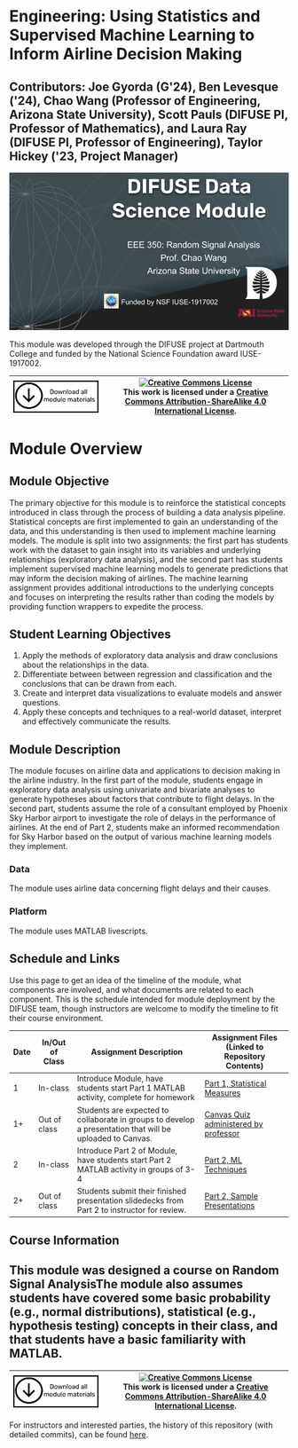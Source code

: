 # Engineering: Using Statistics and Supervised Machine Learning to Inform Airline Decision Making

## Contributors: Joe Gyorda (G'24), Ben Levesque ('24), Chao Wang (Professor of Engineering, Arizona State University), Scott Pauls (DIFUSE PI, Professor of Mathematics), and Laura Ray (DIFUSE PI, Professor of Engineering), Taylor Hickey ('23, Project Manager)

![Engineering: Using Statistics and Supervised Machine Learning to Inform Airline Decision Making Funded by NSF IUSE1917002](DIFUSE-EEE350.png)

This module was developed through the DIFUSE project at Dartmouth College and funded by the National Science Foundation award IUSE-1917002.


| <a href="https://github.com/difuse-dartmouth/engineering-airline-analysis/archive/refs/heads/main.zip"><img src="/repository-assets/download-all.png" alt="Download the entire module" align="center" style="width: 4in;"></a>| <a rel="license" href="http://creativecommons.org/licenses/by-sa/4.0/"><img alt="Creative Commons License" style="width=2in" src="https://i.creativecommons.org/l/by-sa/4.0/88x31.png" /><br></a>This work is licensed under a <a rel="license" href="http://creativecommons.org/licenses/by-sa/4.0/">Creative Commons Attribution-ShareAlike 4.0 International License</a>. |
|---------|----------|


# Module Overview
## Module Objective 
The primary objective for this module is to reinforce the statistical concepts introduced in class through the process of building a data analysis pipeline. Statistical concepts are first implemented to gain an understanding of the data, and this understanding is then used to implement machine learning models. The module is split into two assignments: the first part has students work with the dataset to gain insight into its variables and underlying relationships (exploratory data analysis), and the second part has students implement supervised machine learning models to generate predictions that may inform the decision making of airlines. The machine learning assignment provides additional introductions to the underlying concepts and focuses on interpreting the results rather than coding the models by providing function wrappers to expedite the process.

## Student Learning Objectives
1. Apply the methods of exploratory data analysis and draw conclusions about the relationships in the data.
2. Differentiate between between regression and classification and the conclusions that can be drawn from each.
3. Create and interpret data visualizations to evaluate models and answer questions.
4. Apply these concepts and techniques to a real-world dataset, interpret and effectively communicate the results.

## Module Description
The module focuses on airline data and applications to decision making in the airline industry. In the first part of the module, students engage in exploratory data analysis using univariate and bivariate analyses to generate hypotheses about factors that contribute to flight delays. In the second part, students assume the role of a consultant employed by Phoenix Sky Harbor airport to investigate the role of delays in the performance of airlines. At the end of Part 2, students make an informed recommendation for Sky Harbor based on the output of various machine learning models they implement. 

### Data
The module uses airline data concerning flight delays and their causes.

### Platform
The module uses MATLAB livescripts.

## Schedule and Links

Use this page to get an idea of the timeline of the module, what components are involved, and what documents are related to each component. This is the schedule intended for module deployment by the DIFUSE team, though instructors are welcome to modify the timeline to fit their course environment.

| Date | In/Out of Class | Assignment Description                                                                            | Assignment Files (Linked to Repository Contents) |
|---------------|-----------------|---------------------------------------------------------------------------------------------------|--------------------------------------------------|
|1             | In-class        | Introduce Module, have students start Part 1 MATLAB activity, complete for homework | [Part 1, Statistical Measures](https://github.com/difuse-dartmouth/engineering-airline-analysis/completed_module/components/part%201)                                                 |
|1+            | Out of class    | Students are expected to collaborate in groups to develop a presentation that will be uploaded to Canvas. |   [Canvas Quiz administered by professor](https://github.com/difuse-dartmouth/engineering-airline-analysis/completed_module/components/part%201/canvas_quiz)                                                |
|2             | In-class        | Introduce Part 2 of Module, have students start Part 2 MATLAB activity in groups of 3-4 | [Part 2, ML Techniques](https://github.com/difuse-dartmouth/engineering-airline-analysis/completed_module/components/part%202)                                                 |
|2+            | Out of class    | Students submit their finished presentation slidedecks from Part 2 to instructor for review. | [Part 2, Sample Presentations](https://github.com/difuse-dartmouth/engineering-airline-analysis/completed_module/sample_work) |

## Course Information
This module was designed a course on Random Signal AnalysisThe module also assumes students have covered some basic probability (e.g., normal distributions), statistical (e.g., hypothesis testing) concepts in their class, and that students have a basic familiarity with MATLAB.
---

| <a href="https://github.com/difuse-dartmouth/engineering-airline-analysis/archive/refs/heads/main.zip"><img src="/repository-assets/download-all.png" alt="Download the entire module" align="center" style="width: 4in;"></a>| <a rel="license" href="http://creativecommons.org/licenses/by-sa/4.0/"><img alt="Creative Commons License" style="width=2in" src="https://i.creativecommons.org/l/by-sa/4.0/88x31.png" /><br></a>This work is licensed under a <a rel="license" href="http://creativecommons.org/licenses/by-sa/4.0/">Creative Commons Attribution-ShareAlike 4.0 International License</a>. |
|---------|----------|

For instructors and interested parties, the history of this repository (with detailed commits), can be found [here](https://github.com/difuse-dartmouth/engineering-airline-analysis/commits/main/).



